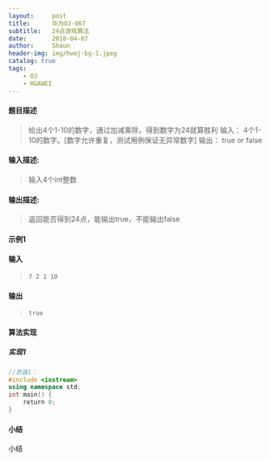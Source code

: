 ```yaml
---
layout:     post
title:      华为OJ-067
subtitle:   24点游戏算法
date:       2018-04-07
author:     Shaun
header-img: img/hwoj-bg-1.jpeg
catalog: true
tags:
    - OJ
    - HUAWEI
---
```



#### 题目描述

> 给出4个1-10的数字，通过加减乘除，得到数字为24就算胜利
> 输入：
> 4个1-10的数字。[数字允许重复，测试用例保证无异常数字]
> 输出：
> true or false

#### 输入描述:

> 输入4个int整数

#### 输出描述:

> 返回能否得到24点，能输出true，不能输出false

#### 示例1

#### 输入

> ```
>7 2 1 10
> ```

#### 输出

> ```
> true
> ```



#### 算法实现



##### 实现1

```C++
//思路1：
#include <iostream>
using namespace std;
int main() {
    return 0;
}
```




#### 小结

小结






